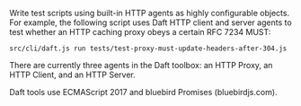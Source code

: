 Write test scripts using built-in HTTP agents as highly configurable objects.
For example, the following script uses Daft HTTP client and server agents to
test whether an HTTP caching proxy obeys a certain RFC 7234 MUST:

    src/cli/daft.js run tests/test-proxy-must-update-headers-after-304.js

There are currently three agents in the Daft toolbox: an HTTP Proxy, an HTTP
Client, and an HTTP Server.

Daft tools use ECMAScript 2017 and bluebird Promises (bluebirdjs.com).
